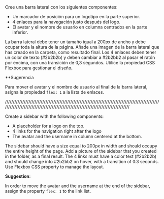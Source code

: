 Cree una barra lateral con los siguientes componentes:

- Un marcador de posición para un logotipo en la parte superior.
- 4 enlaces para la navegación justo después del logo.
- El avatar y el nombre de usuario en columna centrados en la parte inferior.

La barra lateral debe tener un tamaño igual a 200px de ancho y debe ocupar toda la altura de la página. Añade una imagen de la barra lateral que has creado en la carpeta, como resultado final. Los 4 enlaces deben tener un color de texto (#2b2b2b) y deben cambiar a #2b2bb2 al pasar el ratón por encima, con una transición de 0,3 segundos. Utilice la propiedad CSS Flexbox para gestionar el diseño.

**Sugerencia

Para mover el avatar y el nombre de usuario al final de la barra lateral, asigna la propiedad `flex: 1` a la lista de enlaces.

///////////////////////////////////////////////////////////////////////////////////////////////////////////////////////////////////////////////////////////////////////////////////

Create a sidebar with the following components:

- A placeholder for a logo on the top.
- 4 links for the navigation right after the logo
- The avatar and the username in column centered at the bottom.

The sidebar should have a size equal to 200px in width and should occupy the entire height of the page. Add a picture of the sidebar that you created in the folder, as a final result. The 4 links must have a color text (#2b2b2b) and should change into #2b2bb2 on hover, with a transition of 0.3 seconds. Use Flexbox CSS property to manage the layout.

**Suggestion:**

In order to move the avatar and the username at the end of the sidebar, assign the property `flex: 1` to the link list.




